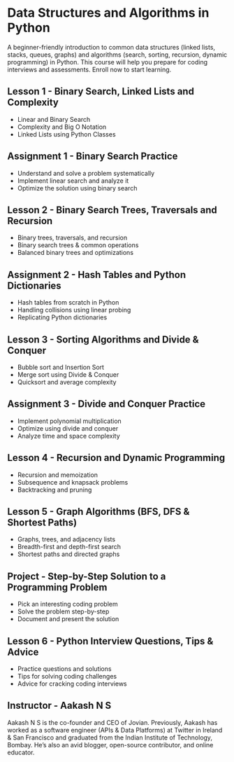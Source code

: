 # Data Structures and Algorithms in Python

A beginner-friendly introduction to common data structures (linked lists, stacks, queues, graphs) and algorithms (search, sorting, recursion, dynamic programming) in Python. This course will help you prepare for coding interviews and assessments. Enroll now to start learning.

## Lesson 1 - Binary Search, Linked Lists and Complexity

- Linear and Binary Search
- Complexity and Big O Notation
- Linked Lists using Python Classes

## Assignment 1 - Binary Search Practice

- Understand and solve a problem systematically
- Implement linear search and analyze it
- Optimize the solution using binary search

## Lesson 2 - Binary Search Trees, Traversals and Recursion

- Binary trees, traversals, and recursion
- Binary search trees & common operations
- Balanced binary trees and optimizations

## Assignment 2 - Hash Tables and Python Dictionaries

- Hash tables from scratch in Python
- Handling collisions using linear probing
- Replicating Python dictionaries

## Lesson 3 - Sorting Algorithms and Divide & Conquer

- Bubble sort and Insertion Sort
- Merge sort using Divide & Conquer
- Quicksort and average complexity

## Assignment 3 - Divide and Conquer Practice

- Implement polynomial multiplication
- Optimize using divide and conquer
- Analyze time and space complexity

## Lesson 4 - Recursion and Dynamic Programming

- Recursion and memoization
- Subsequence and knapsack problems
- Backtracking and pruning

## Lesson 5 - Graph Algorithms (BFS, DFS & Shortest Paths)

- Graphs, trees, and adjacency lists
- Breadth-first and depth-first search
- Shortest paths and directed graphs

## Project - Step-by-Step Solution to a Programming Problem

- Pick an interesting coding problem
- Solve the problem step-by-step
- Document and present the solution

## Lesson 6 - Python Interview Questions, Tips & Advice

- Practice questions and solutions
- Tips for solving coding challenges
- Advice for cracking coding interviews

## Instructor - Aakash N S

Aakash N S is the co-founder and CEO of Jovian. Previously, Aakash has worked as a software engineer (APIs & Data Platforms) at Twitter in Ireland & San Francisco and graduated from the Indian Institute of Technology, Bombay. He’s also an avid blogger, open-source contributor, and online educator.
